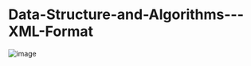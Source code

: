 # Data-Structure-and-Algorithms---XML-Format
![image](https://user-images.githubusercontent.com/54436093/146998706-7b8f4394-ba26-4037-82a5-5f12f3624880.png)
